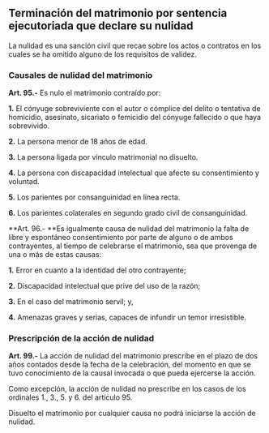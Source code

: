 ## Terminación del matrimonio por sentencia ejecutoriada que declare su nulidad

La nulidad es una sanción civil que recae sobre los actos o contratos en los cuales se ha omitido alguno de los requisitos de validez.

### Causales de nulidad del matrimonio

**Art. 95.-** Es nulo el matrimonio contraído por:

**1.** El cónyuge sobreviviente con el autor o cómplice del delito o tentativa de homicidio, asesinato, sicariato o femicidio del cónyuge fallecido o que haya sobrevivido.

**2.** La persona menor de 18 años de edad.
 
**3.** La persona ligada por vínculo matrimonial no disuelto.

**4.** La persona con discapacidad intelectual que afecte su consentimiento y voluntad.

**5.** Los parientes por consanguinidad en línea recta.

**6.** Los parientes colaterales en segundo grado civil de consanguinidad.

**Art. 96.- **Es igualmente causa de nulidad del matrimonio la falta de libre y espontáneo consentimiento por parte de alguno o de ambos contrayentes, al tiempo de celebrarse el matrimonio, sea que provenga de una o más de estas causas:

**1.** Error en cuanto a la identidad del otro contrayente;
 
**2.** Discapacidad intelectual que prive del uso de la razón;
 
**3.** En el caso del matrimonio servil; y,

**4.** Amenazas graves y serias, capaces de infundir un temor irresistible.

### Prescripción de la acción de nulidad
**Art. 99.-** La acción de nulidad del matrimonio prescribe en el plazo de dos años contados desde la fecha de la celebración, del momento en que se tuvo conocimiento de la causal invocada o que pueda ejercerse la acción. 

Como excepción, la acción de nulidad no prescribe en los casos de los ordinales 1., 3., 5. y 6. del artículo 95.

Disuelto el matrimonio por cualquier causa no podrá iniciarse la acción de nulidad.

